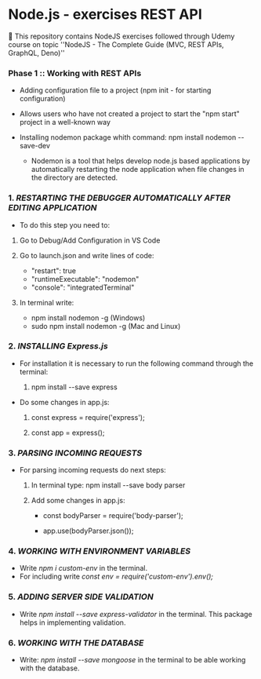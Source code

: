 # Node.js - exercises REST API
📝 This repository contains NodeJS exercises followed through Udemy course on topic ''NodeJS - The Complete Guide (MVC, REST APIs, GraphQL, Deno)''


 

### Phase 1 :: Working with REST APIs
  
- Adding configuration file to a project (npm init - for starting configuration)
- Allows users who have not created a project to start the "npm start" project in a well-known way
 
- Installing nodemon package whith command: npm install nodemon --save-dev
	- Nodemon is a tool that helps develop node.js based applications by automatically restarting the node application when file changes in the directory are detected.

 
### 1. *RESTARTING THE DEBUGGER AUTOMATICALLY AFTER EDITING APPLICATION*

- To do this step you need to:

1. Go to Debug/Add Configuration in VS Code

2. Go to launch.json and write lines of code:

   - "restart": true
   - "runtimeExecutable": "nodemon"
   - "console": "integratedTerminal"
   
3. In terminal write:

   - npm install nodemon -g (Windows)   
   - sudo npm install nodemon -g (Mac and Linux) 
   

### 2. *INSTALLING Express.js* 

- For installation it is necessary to run the following command through the terminal:

  1. npm install --save express
  
- Do some changes in app.js:

  1. const  express = require('express');

  2. const  app = express();
 
  
### 3. *PARSING INCOMING REQUESTS*
 
- For parsing incoming requests do next steps:
  
  1. In terminal type: npm install --save body parser
  
  2. Add some changes in app.js:
     
	 - const bodyParser = require('body-parser');

     - app.use(bodyParser.json());
	 

### 4. *WORKING WITH ENVIRONMENT VARIABLES*

- Write *npm i custom-env* in the terminal. 
- For including write *const env = require('custom-env').env();*

### 5. *ADDING SERVER SIDE VALIDATION*

- Write *npm install --save express-validator* in the terminal. This package helps in implementing validation.

### 6. *WORKING WITH THE DATABASE*

- Write: *npm install --save mongoose* in the terminal to be able working with the database.

	 
 
	

 



	 
  
  
